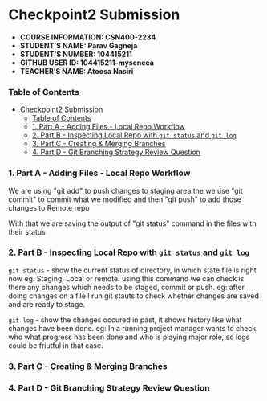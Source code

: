 # Checkpoint2 Submission

- **COURSE INFORMATION: CSN400-2234**
- **STUDENT’S NAME: Parav Gagneja**
- **STUDENT'S NUMBER: 104415211**
- **GITHUB USER ID: 104415211-myseneca**
- **TEACHER’S NAME: Atoosa Nasiri**


### Table of Contents
- [Checkpoint2 Submission](#checkpoint2-submission)
    - [Table of Contents](#table-of-contents)
    - [1. Part A - Adding Files - Local Repo Workflow](#1-part-a---adding-files---local-repo-workflow)
    - [2. Part B - Inspecting Local Repo with `git status` and `git log`](#2-part-b---inspecting-local-repo-with-git-status-and-git-log)
    - [3. Part C - Creating \& Merging Branches](#3-part-c---creating--merging-branches)
    - [4. Part D - Git Branching Strategy Review Question](#4-part-d---git-branching-strategy-review-question)


### 1. Part A - Adding Files - Local Repo Workflow

We are using "git add" to push changes to staging area
the we use "git commit" to commit what we modified
and then "git push" to add those changes to Remote repo

With that we are saving the output of "git status" command in the files with their status



### 2. Part B - Inspecting Local Repo with `git status` and `git log`

`git status` - show the current status of directory, in which state file is right now eg. Staging, Local or remote. using this command we can check is there any changes which needs to be staged, commit or push. eg: after doing changes on a file I run git stauts to check whether changes are saved and are ready to stage.

`git log` - show the changes occured in past, it shows history like what changes have been done. eg: In a running project manager wants to check who what progress has been done and who is playing major role, so logs could be friutful in that case.

### 3. Part C - Creating & Merging Branches

### 4. Part D - Git Branching Strategy Review Question
